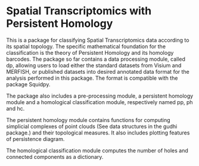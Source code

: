 # Spatial Transcriptomics with Persistent Homology

This is a package for classifying Spatial Transcriptomics data according to its 
spatial topology. The specific mathematical foundation for the classification is
the theory of Persistent Homology and its homology barcodes. The package so far
contains a data processing module, called dp, allowing users to load either the
standard datasets from Visium and MERFISH, or published datasets into desired
annotated data format for the analysis performed in this package. The format is
compatible with the package Squidpy.

The package also includes a pre-processing module, a 
persistent homology module and a homological classification module, respectively
named pp, ph and hc.

The persistent homology module contains functions for computing simplicial 
complexes of point clouds (See data structures in the gudhi package.) and their
topological measures. It also includes plotting features of persistence diagram.

The homological classification module computes the number of holes and connected
components as a dictionary.